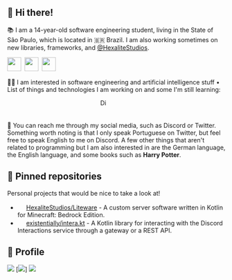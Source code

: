 
## 👋 Hi there!

📚 I am a 14-year-old software engineering student, living in the State of São Paulo, which is located in 🇧🇷 Brazil. I am also working sometimes on new libraries, frameworks, and [@HexaliteStudios](https://github.com/HexaliteStudios).

<a href="https://discord.gg/JN6vPXpyCW"><img height="32" width="32" src="https://cdn.jsdelivr.net/npm/simple-icons@v6/icons/discord.svg" /></a>&nbsp;
<a href="https://twitter.com/peedroxyz"><img height="32" width="32" src="https://cdn.jsdelivr.net/npm/simple-icons@v6/icons/twitter.svg" /></a>&nbsp;
<a href="https://steamcommunity.com/id/peedroxyz"><img height="32" width="32" src="https://cdn.jsdelivr.net/npm/simple-icons@v6/icons/steam.svg" /></a>&nbsp;

👨‍💻 I am interested in software engineering and artificial intelligence stuff • List of things and technologies I am working on and some I'm still learning:

<img height="16" width="16" src="https://cdn.jsdelivr.net/npm/simple-icons@v6/icons/kotlin.svg"/></a>&nbsp;
<img height="16" width="16" src="https://cdn.jsdelivr.net/npm/simple-icons@v6/icons/java.svg"/></a>&nbsp;
<img height="16" width="16" src="https://cdn.jsdelivr.net/npm/simple-icons@v6/icons/javascript.svg"/></a>&nbsp;
<img height="16" width="16" src="https://cdn.jsdelivr.net/npm/simple-icons@v6/icons/typescript.svg"/></a>&nbsp;
<img height="16" width="16" src="https://cdn.jsdelivr.net/npm/simple-icons@v6/icons/go.svg"/></a>&nbsp;
<img height="16" width="16" src="https://cdn.jsdelivr.net/npm/simple-icons@v6/icons/rust.svg"/></a>&nbsp;
<img height="16" width="16" src="https://cdn.jsdelivr.net/npm/simple-icons@v6/icons/python.svg"/></a>&nbsp;
<img height="16" width="16" src="https://cdn.jsdelivr.net/npm/simple-icons@v6/icons/postgresql.svg"/></a>&nbsp;
<img height="16" width="16" src="https://cdn.jsdelivr.net/npm/simple-icons@v6/icons/docker.svg"/></a>&nbsp;
<img height="16" width="16" src="https://cdn.jsdelivr.net/npm/simple-icons@v6/icons/discord.svg" alt="Discord API"/></a>&nbsp;
<img height="16" width="16" src="https://cdn.jsdelivr.net/npm/simple-icons@v6/icons/android.svg"/></a>&nbsp;
<img height="16" width="16" src="https://cdn.jsdelivr.net/npm/simple-icons@v6/icons/spring.svg"/></a>&nbsp;
<img height="16" width="16" src="https://cdn.jsdelivr.net/npm/simple-icons@v6/icons/springboot.svg"/></a>&nbsp;
<img height="16" width="16" src="https://cdn.jsdelivr.net/npm/simple-icons@v6/icons/nestjs.svg"/></a>&nbsp;
<img height="16" width="16" src="https://cdn.jsdelivr.net/npm/simple-icons@v6/icons/graphql.svg"/></a>&nbsp;
<img height="16" width="16" src="https://cdn.jsdelivr.net/npm/simple-icons@v6/icons/mariadb.svg"/></a>&nbsp;
<img height="16" width="16" src="https://cdn.jsdelivr.net/npm/simple-icons@v6/icons/googlecloud.svg"/></a>&nbsp;
<img height="16" width="16" src="https://cdn.jsdelivr.net/npm/simple-icons@v6/icons/adobexd.svg"/></a>&nbsp;
<img height="16" width="16" src="https://cdn.jsdelivr.net/npm/simple-icons@v6/icons/react.svg"/></a>&nbsp;
<img height="16" width="16" src="https://cdn.jsdelivr.net/npm/simple-icons@v6/icons/svelte.svg"/></a>&nbsp;
<img height="16" width="16" src="https://cdn.jsdelivr.net/npm/simple-icons@v6/icons/git.svg"/></a>&nbsp;
<img height="16" width="16" src="https://cdn.jsdelivr.net/npm/simple-icons@v6/icons/linux.svg"/></a>&nbsp;
<img height="16" width="16" src="https://cdn.jsdelivr.net/npm/simple-icons@v6/icons/githubactions.svg"/></a>&nbsp;
<img height="16" width="16" src="https://cdn.jsdelivr.net/npm/simple-icons@v6/icons/circleci.svg"/></a>&nbsp; 

📖 You can reach me through my social media, such as Discord or Twitter. Something worth noting is that I only speak Portuguese on Twitter, but feel free to speak English to me on Discord. A few other things that aren't related to programming but I am also interested in are the German language, the English language, and some books such as **Harry Potter**.


## 📌 Pinned repositories

Personal projects that would be nice to take a look at!

* <img height="16" width="16" src="https://cdn.jsdelivr.net/npm/simple-icons@v6/icons/kotlin.svg"/> [HexaliteStudios/Liteware](https://github.com/HexaliteStudios/Liteware) - A custom server software written in Kotlin for Minecraft: Bedrock Edition. 
* <img height="16" width="16" src="https://cdn.jsdelivr.net/npm/simple-icons@v6/icons/kotlin.svg"/> [existentially/intera.kt](https://github.com/existentially/intera.kt) - A Kotlin library for interacting with the Discord Interactions service through a gateway or a REST API. 

## 👤 Profile

[![](https://raw.githubusercontent.com/existentially/existentially/master/profile-summary-card-output/vue/0-profile-details.svg)](https://github.com/existentially/github-profile-summary-cards)
[![](https://raw.githubusercontent.com/existentially/existentially/master/profile-summary-card-output/vue/1-repos-per-language.svg)]
[![](https://raw.githubusercontent.com/existentially/existentially/master/profile-summary-card-output/vue/3-stats.svg)](https://github.com/existentially/github-profile-summary-cards)

